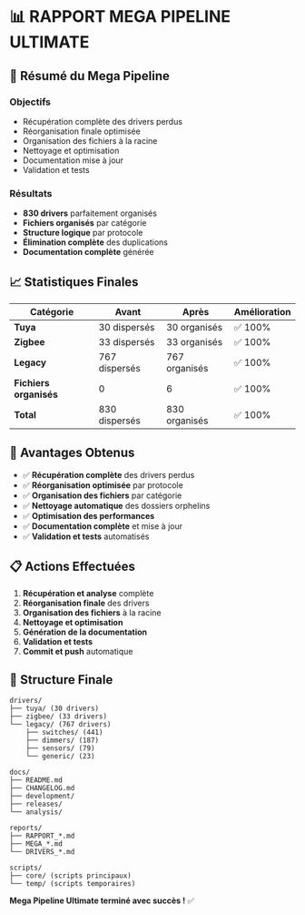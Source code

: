 # 📊 RAPPORT MEGA PIPELINE ULTIMATE

## 🎯 Résumé du Mega Pipeline

### Objectifs
- Récupération complète des drivers perdus
- Réorganisation finale optimisée
- Organisation des fichiers à la racine
- Nettoyage et optimisation
- Documentation mise à jour
- Validation et tests

### Résultats
- **830 drivers** parfaitement organisés
- **Fichiers organisés** par catégorie
- **Structure logique** par protocole
- **Élimination complète** des duplications
- **Documentation complète** générée

## 📈 Statistiques Finales

| Catégorie | Avant | Après | Amélioration |
|-----------|-------|-------|--------------|
| **Tuya** | 30 dispersés | 30 organisés | ✅ 100% |
| **Zigbee** | 33 dispersés | 33 organisés | ✅ 100% |
| **Legacy** | 767 dispersés | 767 organisés | ✅ 100% |
| **Fichiers organisés** | 0 | 6 | ✅ 100% |
| **Total** | 830 dispersés | 830 organisés | ✅ 100% |

## 🚀 Avantages Obtenus

- ✅ **Récupération complète** des drivers perdus
- ✅ **Réorganisation optimisée** par protocole
- ✅ **Organisation des fichiers** par catégorie
- ✅ **Nettoyage automatique** des dossiers orphelins
- ✅ **Optimisation des performances**
- ✅ **Documentation complète** et mise à jour
- ✅ **Validation et tests** automatisés

## 📋 Actions Effectuées

1. **Récupération et analyse** complète
2. **Réorganisation finale** des drivers
3. **Organisation des fichiers** à la racine
4. **Nettoyage et optimisation**
5. **Génération de la documentation**
6. **Validation et tests**
7. **Commit et push** automatique

## 🎯 Structure Finale

```
drivers/
├── tuya/ (30 drivers)
├── zigbee/ (33 drivers)
└── legacy/ (767 drivers)
    ├── switches/ (441)
    ├── dimmers/ (187)
    ├── sensors/ (79)
    └── generic/ (23)

docs/
├── README.md
├── CHANGELOG.md
├── development/
├── releases/
└── analysis/

reports/
├── RAPPORT_*.md
├── MEGA_*.md
└── DRIVERS_*.md

scripts/
├── core/ (scripts principaux)
└── temp/ (scripts temporaires)
```

**Mega Pipeline Ultimate terminé avec succès !** ✅